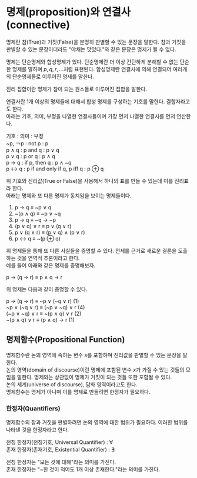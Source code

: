 # 명제(proposition)와 연결사(connective)
명제란 참(True)과 거짓(False)을 분명히 판별할 수 있는 문장을 말한다. 참과 거짓을 판별할 수 있는 문장이더라도 "야채는 맛있다."와 같은 문장은 명제가 될 수 없다.  
  
명제는 단순명제와 합성명제가 있다. 단순명제란 더 이상 간단하게 분해할 수 없는 단순한 명제를 말하며 $p, q, r, ...$처럼 표현된다. 합성명제란 연결사에 의해 연결되어 여러개의 단순명제들로 이루어진 명제를 말한다.  
  
진리 집합이란 명제가 참이 되는 원소들로 이루어진 집합을 말한다.  
  
연결사란 1개 이상의 명제들에 대해서 합성 명제를 구성하는 기호를 말한다. 결합자라고도 한다.  
아래는 기호, 의미, 부정을 나열한 연결사들이며 가장 먼저 나열한 연결사를 먼저 연산한다.  
  
기호 : 의미 : 부정  
~p, ￢p : not p : p  
p ∧ q : p and q : p ∨ q  
p ∨ q : p or q : p ∧ q  
p → q : if p, then q : p ∧ ~q  
p ↔ q : p if and only if q, p iff q : p ⊕ q  
  
위 기호와 진리값(True or False)을 사용해서 하나의 표를 만들 수 있는데 이를 진리표라 한다.  
아래는 명제와 또 다른 명제가 동치임을 보이는 명제들이다.  
  
1. p → q ≡ ~p ∨ q  
2. ~(p ∧ q) ≡ ~p ∨ ~q  
3. p → q ≡ ~q → ~p  
4. (p ∨ q) ∨ r ≡ p ∨ (q ∨ r)  
5. p ∨ (q ∧ r) ≡ (p ∨ q) ∧ (p ∨ r)  
6. p ↔ q ≡ ~(p ⊕ q)

위 명제들을 통해 또 다른 사실들을 증명할 수 있다. 전제를 근거로 새로운 결론을 도출하는 것을 연역적 추론이라고 한다.  
예를 들어 아래와 같은 명제를 증명해보자.  
  
p → (q → r) ≡ p ∧ q → r  
  
위 명제는 다음과 같이 증명할 수 있다.  
  
p → (q → r) ≡ ~p ∨ (~q ∨ r)  (1)  
~p ∨ (~q ∨ r) ≡ (~p ∨ ~q) ∨ r  (4)  
(~p ∨ ~q) ∨ r ≡ ~(p ∧ q) ∨ r  (2)  
~(p ∧ q) ∨ r ≡ (p ∧ q) → r  (1)  
## 명제함수(Propositional Function)
명제함수란 논의 영역에 속하는 변수 $x$를 포함하며 진리값을 판별할 수 있는 문장을 말한다.  
논의 영역(domain of discourse)이란 명제에 포함된 변수 $x$가 가질 수 있는 것들의 모임을 말한다. 명제와는 상관없이 명제가 거짓이 되는 것들 또한 포함될 수 있다.  
논의 세계(universe of discourse), 담화 영역이라고도 한다.  
명제함수는 명제가 아니며 이를 명제로 만들려면 한정자가 필요하다.
### 한정자(Quantifiers)
명제함수의 참과 거짓을 판별하려면 논의 영역에 대한 범위가 필요하다. 이러한 범위를 나타낸 것을 한정자라고 한다.  
  
전칭 한정자(전칭기호, Universal Quantifier) : ∀  
존재 한정자(존재기호, Existential Quantifier) : ∃  
  
전칭 한정자는 "모든 것에 대해"라는 의미를 가진다.  
존재 한정자는 "~한 것이 적어도 1개 이상 존재한다."라는 의미를 가진다.  
